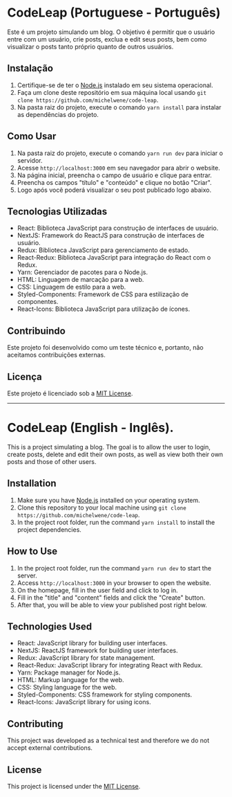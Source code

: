# CodeLeap (Portuguese - Português)

Este é um projeto simulando um blog. O objetivo é permitir que o usuário entre com um usuário, crie posts, exclua e edit seus posts, bem como visualizar o posts tanto próprio quanto de outros usuários.

## Instalação

1. Certifique-se de ter o [Node.js](https://nodejs.org/) instalado em seu sistema operacional.
2. Faça um clone deste repositório em sua máquina local usando `git clone https://github.com/michelwene/code-leap`.
3. Na pasta raiz do projeto, execute o comando `yarn install` para instalar as dependências do projeto.

## Como Usar

1. Na pasta raiz do projeto, execute o comando `yarn run dev` para iniciar o servidor.
2. Acesse `http://localhost:3000` em seu navegador para abrir o website.
3. Na página inicial, preencha o campo de usuário e clique para entrar.
4. Preencha os campos "título" e "conteúdo" e clique no botão "Criar".
5. Logo após você poderá visualizar o seu post publicado logo abaixo.

## Tecnologias Utilizadas

- React: Biblioteca JavaScript para construção de interfaces de usuário.
- NextJS: Framework do ReactJS para construção de interfaces de usuário.
- Redux: Biblioteca JavaScript para gerenciamento de estado.
- React-Redux: Biblioteca JavaScript para integração do React com o Redux.
- Yarn: Gerenciador de pacotes para o Node.js.
- HTML: Linguagem de marcação para a web.
- CSS: Linguagem de estilo para a web.
- Styled-Components: Framework de CSS para estilização de componentes.
- React-Icons: Biblioteca JavaScript para utilização de ícones.

## Contribuindo

Este projeto foi desenvolvido como um teste técnico e, portanto, não aceitamos contribuições externas.

## Licença

Este projeto é licenciado sob a [MIT License](https://opensource.org/licenses/MIT).

--------------------------------------------------------------------------------------------------

# CodeLeap (English - Inglês).

This is a project simulating a blog. The goal is to allow the user to login, create posts, delete and edit their own posts, as well as view both their own posts and those of other users.

## Installation

1. Make sure you have [Node.js](https://nodejs.org/) installed on your operating system.
2. Clone this repository to your local machine using `git clone https://github.com/michelwene/code-leap`.
3. In the project root folder, run the command `yarn install` to install the project dependencies.

## How to Use

1. In the project root folder, run the command `yarn run dev` to start the server.
2. Access `http://localhost:3000` in your browser to open the website.
3. On the homepage, fill in the user field and click to log in.
4. Fill in the "title" and "content" fields and click the "Create" button.
5. After that, you will be able to view your published post right below.

## Technologies Used

- React: JavaScript library for building user interfaces.
- NextJS: ReactJS framework for building user interfaces.
- Redux: JavaScript library for state management.
- React-Redux: JavaScript library for integrating React with Redux.
- Yarn: Package manager for Node.js.
- HTML: Markup language for the web.
- CSS: Styling language for the web.
- Styled-Components: CSS framework for styling components.
- React-Icons: JavaScript library for using icons.

## Contributing

This project was developed as a technical test and therefore we do not accept external contributions.

## License

This project is licensed under the [MIT License](https://opensource.org/licenses/MIT).
